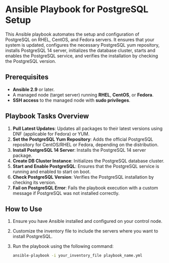 # Ansible Playbook for PostgreSQL Setup

This Ansible playbook automates the setup and configuration of PostgreSQL on RHEL, CentOS, and Fedora servers. It ensures that your system is updated, configures the necessary PostgreSQL yum repository, installs PostgreSQL 14 server, initializes the database cluster, starts and enables the PostgreSQL service, and verifies the installation by checking the PostgreSQL version.

## Prerequisites

- **Ansible 2.9** or later.
- A managed node (target server) running **RHEL**, **CentOS**, or **Fedora**.
- **SSH access** to the managed node with **sudo privileges**.

## Playbook Tasks Overview

1. **Pull Latest Updates**: Updates all packages to their latest versions using DNF (applicable for Fedora) or YUM.
2. **Set the PostgreSQL Yum Repository**: Adds the official PostgreSQL repository for CentOS/RHEL or Fedora, depending on the distribution.
3. **Install PostgreSQL 14 Server**: Installs the PostgreSQL 14 server package.
4. **Create DB Cluster Instance**: Initializes the PostgreSQL database cluster.
5. **Start and Enable PostgreSQL**: Ensures that the PostgreSQL service is running and enabled to start on boot.
6. **Check PostgreSQL Version**: Verifies the PostgreSQL installation by checking its version.
7. **Fail on PostgreSQL Error**: Fails the playbook execution with a custom message if PostgreSQL was not installed correctly.

## How to Use

1. Ensure you have Ansible installed and configured on your control node.
2. Customize the inventory file to include the servers where you want to install PostgreSQL.
3. Run the playbook using the following command:

   ```bash
   ansible-playbook -i your_inventory_file playbook_name.yml
